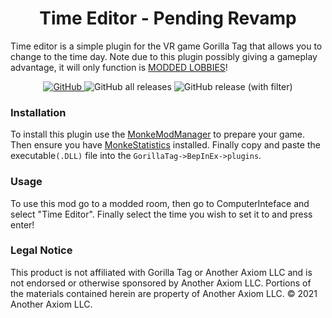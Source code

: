 <div align="center">
  
  <h1>Time Editor - Pending Revamp</h1> 
  <p align="left">Time editor is a simple plugin for the VR game Gorilla Tag that allows you to change to the time day. Note due to this plugin possibly giving a gameplay advantage, it will only function is <a href="https://github.com/legoandmars/Utilla#enabling-your-mod">MODDED LOBBIES</a>!</p>
  
  <a href="https://github.com/CrafterBotOfficial/TimeEditor-Gorilla-Tag/blob/main/LICENSE">
    <img alt="GitHub" src="https://img.shields.io/github/license/CrafterBotOfficial/TimeEditor-Gorilla-Tag?style=flat-square">
  </a>
  <img alt="GitHub all releases" src="https://img.shields.io/github/downloads/CrafterBotOfficial/TimeEditor-Gorilla-Tag/total?style=flat-square">
  <img alt="GitHub release (with filter)" src="https://img.shields.io/github/v/release/CrafterBotOfficial/TimeEditor-Gorilla-Tag?style=flat-square">

</div>

### Installation
To install this plugin use the [MonkeModManager](https://github.com/DeadlyKitten/MonkeModManager/releases/tag/1.3.0) to prepare your game. Then ensure you have [MonkeStatistics](https://github.com/CrafterBotOfficial/MonkeStatistics/releases/tag/1.0.3) installed. Finally copy and paste the executable``(.DLL)`` file into the 
``GorillaTag->BepInEx->plugins``. 
### Usage
To use this mod go to a modded room, then go to ComputerInteface and select "Time Editor". Finally select the time you wish to set it to and press enter!
### Legal Notice
This product is not affiliated with Gorilla Tag or Another Axiom LLC and is not endorsed or otherwise sponsored by Another Axiom LLC. Portions of the materials contained herein are property of Another Axiom LLC. ©️ 2021 Another Axiom LLC.

